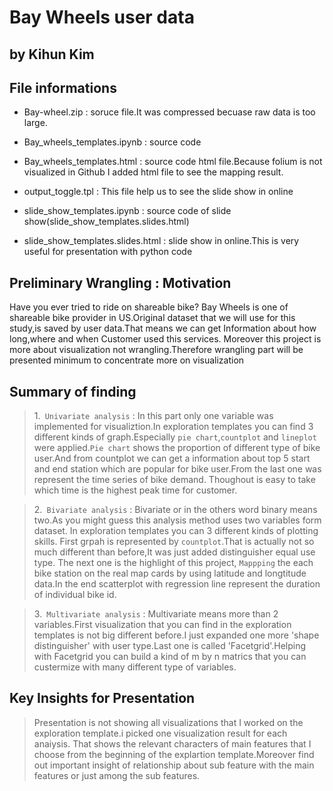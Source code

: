 # Bay Wheels user data 
## by Kihun Kim


## File informations
- Bay-wheel.zip : soruce file.It was compressed becuase raw data is too large.
- Bay_wheels_templates.ipynb : source code

- Bay_wheels_templates.html : source code html file.Because folium is not visualized in Github I added html file to see the mapping result. 

- output_toggle.tpl : This file help us to see the slide show in online 

- slide_show_templates.ipynb : source code of slide show(slide_show_templates.slides.html)

- slide_show_templates.slides.html : slide show in online.This is very useful for presentation  with python code


## Preliminary Wrangling : Motivation 

Have you ever tried to ride on shareable bike? Bay Wheels is one of shareable bike provider in US.Original dataset that we will use for this study,is saved by user data.That means we can get Information about how long,where and when Customer used this services. Moreover this project is more about visualization not wrangling.Therefore wrangling part will be presented minimum to concentrate more on visualization 

## Summary of finding

> 1.` Univariate analysis` : In this part only one variable was implemented for visualiztion.In exploration templates you can find 3 different kinds of graph.Especially `pie chart`,`countplot` and `lineplot` were applied.`Pie chart` shows the proportion of different type of bike user.And from countplot we can get a information about top 5 start and end station which are popular for bike user.From the last one was represent the time series of bike demand. Thoughout is easy to take which time is the highest peak time for customer.

> 2.` Bivariate analysis` : Bivariate or in the others word binary means two.As you might guess this analysis method uses two variables form dataset. In exploration templates you can 3 different kinds of plotting skills. First grpah is represented by `countplot`.That is actually not so much different than before,It was just added distinguisher equal use type. The next one is the highlight of this project, `Mappping` the each bike station on the real map cards by using latitude and longtitude data.In the end scatterplot with regression line represent the duration of individual bike id. 

> 3.` Multivariate analysis` : Multivariate means more than 2 variables.First visualization that you can find in the exploration templates is not big different before.I just expanded one more 'shape distinguisher' with user type.Last one is called 'Facetgrid'.Helping with Facetgrid you can build a kind of m by n matrics that you can custermize with many different type of variables.  



## Key Insights for Presentation

> Presentation is not showing all visualizations that I worked on the exploration template.i picked one visualization result for each anaiysis. That shows the relevant characters of main features that I choose from the beginning of the explartion template.Moreover find out important insight of relationship about sub feature with the main features or just among the sub features.    
